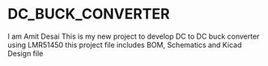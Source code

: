 # DC_BUCK_CONVERTER
I am Amit Desai 
This is my new project to develop DC to DC buck converter using LMR51450
this project file includes BOM, Schematics and Kicad Design file
